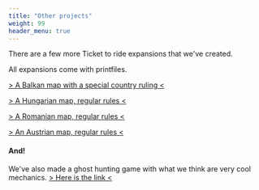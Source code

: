 ```yaml
---
title: "Other projects"
weight: 99
header_menu: true
---
```


There are a few more Ticket to ride expansions that we've created.

All expansions come with printfiles.


[> A Balkan map with a special country ruling <](xd)

[> A Hungarian map, regular rules <](xd)

[> A Romanian map, regular rules <](xd)

[> An Austrian map, regular rules <](xd)



#### And!

We've also made a ghost hunting game with what we think are very cool mechanics. [> Here is the link <](xd)
